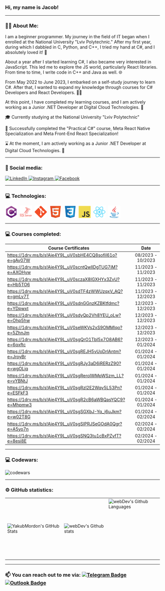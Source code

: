 
### Hi, my name is Jacob!

---

### 👨‍💻 About Me:
I am a beginner programmer. My journey in the field of IT began when I enrolled at the National University "Lviv Polytechnic." After my first year, during which I dabbled in C, Python, and C++, I tried my hand at C#, and I absolutely loved it! 💖

About a year after I started learning C#, I also became very interested in JavaScript. This led me to explore the JS world, particularly React libraries. From time to time, I write code in C++ and Java as well. 🌐

From May 2022 to June 2023, I embarked on a self-study journey to learn C#. After that, I wanted to expand my knowledge through courses for C# Developers and React Developers. 🧑‍💻

At this point, I have completed my learning courses, and I am actively working as a Junior .NET Developer at Digital Cloud Technologies. 🎉

🎓 Currently studying at the National University "Lviv Polytechnic"

🎉 Successfully completed the "Practical C#" course, Meta React Native Specialization and Meta Front-End React Specialization!

⌛  At the moment, I am actively working as a Junior .NET Developer at Digital Cloud Technologies. 🎉

---

### 🤝 Social media:

  <div id="badges">
    <a href="https://www.linkedin.com/in/якуб-мордонь-0a6538291" style="color:!important transparent; text-decoration: !important none;" target="_blank">
        <img src="https://cdn-icons-png.flaticon.com/512/2504/2504799.png" width="40" height="40" alt="LinkedIn" />
    </a>
    <a href="https://www.instagram.com/jacob_mordon/" style="color:!important transparent; text-decoration: !important none;" target="_blank" >
        <img src="https://upload.wikimedia.org/wikipedia/commons/thumb/e/e7/Instagram_logo_2016.svg/2048px-Instagram_logo_2016.svg.png" width="40" height="40" alt="Instagram" />
    </a>
    <a href="https://www.facebook.com/gamer48XDD/" style="color:!important transparent; text-decoration: !important none;" target="_blank">
        <img src="https://upload.wikimedia.org/wikipedia/commons/thumb/0/05/Facebook_Logo_%282019%29.png/640px-Facebook_Logo_%282019%29.png" width="40" height="40" alt="Facebook" />
    </a>
  </div>

---

### 💻 Technologies:

<div>
  <img src="https://github.com/devicons/devicon/blob/master/icons/csharp/csharp-original.svg" title="csharp" alt="csharp" width="40" height="40"/>&nbsp
  <img src="https://github.com/devicons/devicon/blob/master/icons/microsoftsqlserver/microsoftsqlserver-plain-wordmark.svg" title="mssql" style="color:#00A2ED;" alt="mssql" width="40" height="40"/>&nbsp
  <img src="https://github.com/devicons/devicon/blob/master/icons/git/git-original.svg" title="git" alt="git" width="40" height="40"/>&nbsp
  <img src="https://github.com/devicons/devicon/blob/master/icons/html5/html5-original.svg" title="html5" alt="html5" width="40" height="40"/>&nbsp
  <img src="https://github.com/devicons/devicon/blob/master/icons/css3/css3-original.svg" title="css" alt="css" width="40" height="40"/>&nbsp
  <img src="https://github.com/devicons/devicon/blob/master/icons/javascript/javascript-original.svg" title="javascript" alt="javascript" width="40" height="40"/>&nbsp
  <img src="https://github.com/devicons/devicon/blob/master/icons/react/react-original.svg" title="reactjs" alt="reactjs" width="40" height="40"/>&nbsp 
  <img src="https://github.com/devicons/devicon/blob/master/icons/java/java-original.svg" title="java" alt="java" width="40" height="40"/>&nbsp 
</div>

---

### 💻 Courses completed:

| Course Certificates                                                                            | Date              |
| -----------------------------------------------------------------------------------------------| :---------------: |
| https://1drv.ms/b/s!Aie4Y9L_uV0sbHE4CQ8sofiI61o?e=gAv07W                                       | 08/2023 - 10/2023 |
| https://1drv.ms/b/s!Aie4Y9L_uV0scntQwllDgTUG7iM?e=AXOHyw                                       | 11/2023 - 11/2023 |
| https://1drv.ms/b/s!Aie4Y9L_uV0sczaX8IGXHYx3ZvU?e=Hb5TO6                                       | 11/2023 - 11/2023 |
| https://1drv.ms/b/s!Aie4Y9L_uV0sdTF4zWWUzqxV_AQ?e=gmLv7T                                       | 11/2023 - 12/2023 |
| https://1drv.ms/b/s!Aie4Y9L_uV0sdnGGnzKZBKtfdmc?e=YDpwxt                                       | 12/2023 - 12/2023 |
| https://1drv.ms/b/s!Aie4Y9L_uV0sdyQp2Vh8YEU_oLw?e=Ohp5hw                                       | 12/2023 - 12/2023 |
| https://1drv.ms/b/s!Aie4Y9L_uV0seWKVs2xS9OMMlqo?e=5ZhnJm                                       | 12/2023 - 12/2023 |
| https://1drv.ms/b/s!Aie4Y9L_uV0sgQrO1TbI5x7O8AB6?e=6qxftc                                      | 12/2023 - 01/2024 |
| https://1drv.ms/b/s!Aie4Y9L_uV0sgREJH5vUoDrlAntm?e=JroyBr                                      | 01/2024 - 01/2024 |
| https://1drv.ms/b/s!Aie4Y9L_uV0sgRJy3aD6iRERzZ90?e=wgOLjq                                      | 01/2024 - 01/2024 |
| https://1drv.ms/b/s!Aie4Y9L_uV0sgReroIWMpWSzm_LL?e=vYBNtJ                                      | 01/2024 - 01/2024 |
| https://1drv.ms/b/s!Aie4Y9L_uV0sgRzl2E2Wqv5L53Pn?e=ESFkF3                                      | 01/2024 - 01/2024 |
| https://1drv.ms/b/s!Aie4Y9L_uV0sgR2cB6aWBQasYQC9?e=Mhpmw3                                      | 01/2024 - 01/2024 |
| https://1drv.ms/b/s!Aie4Y9L_uV0sgSGXbJ-Yq_j6uJkm?e=w02T8G                                      | 01/2024 - 02/2024 |
| https://1drv.ms/b/s!Aie4Y9L_uV0sgSIPRJSeGOdA0Qgr?e=A5yo7n                                      | 02/2024 - 02/2024 |
| https://1drv.ms/b/s!Aie4Y9L_uV0sgSNQ3tu1cBxPZyfT?e=8esi8E                                      | 02/2024 - 02/2024 |
---

### 💻 Codewars:

![codewars](https://www.codewars.com/users/YakubMordon/badges/large)

---

### ⚙️ GitHub statistics:

<table>
  <tr>
    <td>
      <img src="https://github-readme-stats.vercel.app/api?username=YakubMordon&theme=dark&show_icons=true&hide_border=true&count_private=true" alt="YakubMordon's GitHub Stats" width="380"/>
    </td>
    <td>
      <img align="left" src="http://github-readme-streak-stats.herokuapp.com?user=YakubMordon&theme=dark&background=000000" alt="webDev's Github stats" />
    </td>
    <td>
      <img height="195px" align="right" alt="webDev's Github Languages" src="https://github-readme-stats-sigma-five.vercel.app/api/top-langs/?username=YakubMordon&layout=compact&theme=vision-friendly-dark" />
    </td>
  </tr>
</table>

---

### 📫 You can reach out to me via: [![Telegram Badge](https://img.shields.io/badge/-jacobmordon-blue?style=flat&logo=Telegram&logoColor=white)](https://t.me/Jacob_Mordon) [![Outlook Badge](https://img.shields.io/badge/-Outlook-blue?style=flat&logo=Microsoft%20Outlook&logoColor=white)](mailto:jacobmordon@outlook.com)
